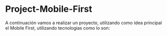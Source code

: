 # Project-Mobile-First
A continuación vamos a realizar un proyecto, utilizando como idea principal el Mobile First, utilizando tecnologias como lo son:
